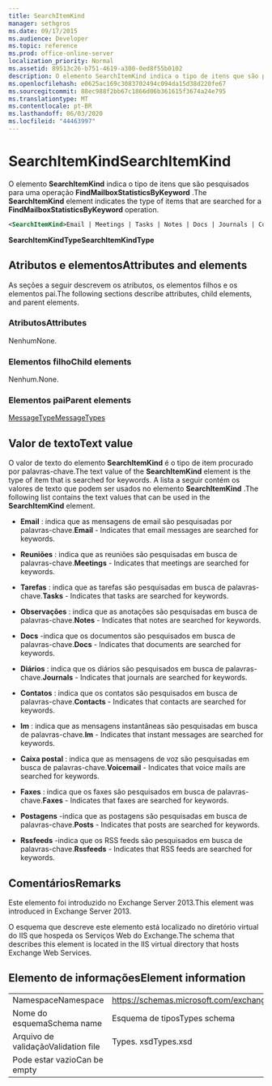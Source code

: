 ```yaml
---
title: SearchItemKind
manager: sethgros
ms.date: 09/17/2015
ms.audience: Developer
ms.topic: reference
ms.prod: office-online-server
localization_priority: Normal
ms.assetid: 89513c26-b751-4619-a300-0ed8f55b0102
description: O elemento SearchItemKind indica o tipo de itens que são pesquisados para uma operação FindMailboxStatisticsByKeyword.
ms.openlocfilehash: e0625ac169c3083702494c094da15d38d220fe67
ms.sourcegitcommit: 88ec988f2bb67c1866d06b361615f3674a24e795
ms.translationtype: MT
ms.contentlocale: pt-BR
ms.lasthandoff: 06/03/2020
ms.locfileid: "44463997"
---
```

# <a name="searchitemkind"></a><span data-ttu-id="88860-103">SearchItemKind</span><span class="sxs-lookup"><span data-stu-id="88860-103">SearchItemKind</span></span>

<span data-ttu-id="88860-104">O elemento **SearchItemKind** indica o tipo de itens que são pesquisados para uma operação **FindMailboxStatisticsByKeyword** .</span><span class="sxs-lookup"><span data-stu-id="88860-104">The **SearchItemKind** element indicates the type of items that are searched for a **FindMailboxStatisticsByKeyword** operation.</span></span> 
  
```XML
<SearchItemKind>Email | Meetings | Tasks | Notes | Docs | Journals | Contacts | Im | Voicemail | Faxes | Posts | Rssfeeds</SearchItemKind>
```

 <span data-ttu-id="88860-105">**SearchItemKindType**</span><span class="sxs-lookup"><span data-stu-id="88860-105">**SearchItemKindType**</span></span>
## <a name="attributes-and-elements"></a><span data-ttu-id="88860-106">Atributos e elementos</span><span class="sxs-lookup"><span data-stu-id="88860-106">Attributes and elements</span></span>

<span data-ttu-id="88860-107">As seções a seguir descrevem os atributos, os elementos filhos e os elementos pai.</span><span class="sxs-lookup"><span data-stu-id="88860-107">The following sections describe attributes, child elements, and parent elements.</span></span>
  
### <a name="attributes"></a><span data-ttu-id="88860-108">Atributos</span><span class="sxs-lookup"><span data-stu-id="88860-108">Attributes</span></span>

<span data-ttu-id="88860-109">Nenhum</span><span class="sxs-lookup"><span data-stu-id="88860-109">None.</span></span>
  
### <a name="child-elements"></a><span data-ttu-id="88860-110">Elementos filho</span><span class="sxs-lookup"><span data-stu-id="88860-110">Child elements</span></span>

<span data-ttu-id="88860-111">Nenhum.</span><span class="sxs-lookup"><span data-stu-id="88860-111">None.</span></span>
  
### <a name="parent-elements"></a><span data-ttu-id="88860-112">Elementos pai</span><span class="sxs-lookup"><span data-stu-id="88860-112">Parent elements</span></span>

[<span data-ttu-id="88860-113">MessageType</span><span class="sxs-lookup"><span data-stu-id="88860-113">MessageTypes</span></span>](messagetypes.md)
  
## <a name="text-value"></a><span data-ttu-id="88860-114">Valor de texto</span><span class="sxs-lookup"><span data-stu-id="88860-114">Text value</span></span>

<span data-ttu-id="88860-115">O valor de texto do elemento **SearchItemKind** é o tipo de item procurado por palavras-chave.</span><span class="sxs-lookup"><span data-stu-id="88860-115">The text value of the **SearchItemKind** element is the type of item that is searched for keywords.</span></span> <span data-ttu-id="88860-116">A lista a seguir contém os valores de texto que podem ser usados no elemento **SearchItemKind** .</span><span class="sxs-lookup"><span data-stu-id="88860-116">The following list contains the text values that can be used in the **SearchItemKind** element.</span></span> 
  
- <span data-ttu-id="88860-117">**Email** : indica que as mensagens de email são pesquisadas por palavras-chave.</span><span class="sxs-lookup"><span data-stu-id="88860-117">**Email** - Indicates that email messages are searched for keywords.</span></span> 
    
- <span data-ttu-id="88860-118">**Reuniões** : indica que as reuniões são pesquisadas em busca de palavras-chave.</span><span class="sxs-lookup"><span data-stu-id="88860-118">**Meetings** - Indicates that meetings are searched for keywords.</span></span> 
    
- <span data-ttu-id="88860-119">**Tarefas** : indica que as tarefas são pesquisadas em busca de palavras-chave.</span><span class="sxs-lookup"><span data-stu-id="88860-119">**Tasks** - Indicates that tasks are searched for keywords.</span></span> 
    
- <span data-ttu-id="88860-120">**Observações** : indica que as anotações são pesquisadas em busca de palavras-chave.</span><span class="sxs-lookup"><span data-stu-id="88860-120">**Notes** - Indicates that notes are searched for keywords.</span></span> 
    
- <span data-ttu-id="88860-121">**Docs** -indica que os documentos são pesquisados em busca de palavras-chave.</span><span class="sxs-lookup"><span data-stu-id="88860-121">**Docs** - Indicates that documents are searched for keywords.</span></span> 
    
- <span data-ttu-id="88860-122">**Diários** : indica que os diários são pesquisados em busca de palavras-chave.</span><span class="sxs-lookup"><span data-stu-id="88860-122">**Journals** - Indicates that journals are searched for keywords.</span></span> 
    
- <span data-ttu-id="88860-123">**Contatos** : indica que os contatos são pesquisados em busca de palavras-chave.</span><span class="sxs-lookup"><span data-stu-id="88860-123">**Contacts** - Indicates that contacts are searched for keywords.</span></span> 
    
- <span data-ttu-id="88860-124">**Im** : indica que as mensagens instantâneas são pesquisadas em busca de palavras-chave.</span><span class="sxs-lookup"><span data-stu-id="88860-124">**Im** - Indicates that instant messages are searched for keywords.</span></span> 
    
- <span data-ttu-id="88860-125">**Caixa postal** : indica que as mensagens de voz são pesquisadas em busca de palavras-chave.</span><span class="sxs-lookup"><span data-stu-id="88860-125">**Voicemail** - Indicates that voice mails are searched for keywords.</span></span> 
    
- <span data-ttu-id="88860-126">**Faxes** : indica que os faxes são pesquisados em busca de palavras-chave.</span><span class="sxs-lookup"><span data-stu-id="88860-126">**Faxes** - Indicates that faxes are searched for keywords.</span></span> 
    
- <span data-ttu-id="88860-127">**Postagens** -indica que as postagens são pesquisadas em busca de palavras-chave.</span><span class="sxs-lookup"><span data-stu-id="88860-127">**Posts** - Indicates that posts are searched for keywords.</span></span> 
    
- <span data-ttu-id="88860-128">**Rssfeeds** -indica que os RSS feeds são pesquisados em busca de palavras-chave.</span><span class="sxs-lookup"><span data-stu-id="88860-128">**Rssfeeds** - Indicates that RSS feeds are searched for keywords.</span></span> 
    
## <a name="remarks"></a><span data-ttu-id="88860-129">Comentários</span><span class="sxs-lookup"><span data-stu-id="88860-129">Remarks</span></span>

<span data-ttu-id="88860-130">Este elemento foi introduzido no Exchange Server 2013.</span><span class="sxs-lookup"><span data-stu-id="88860-130">This element was introduced in Exchange Server 2013.</span></span>
  
<span data-ttu-id="88860-131">O esquema que descreve este elemento está localizado no diretório virtual do IIS que hospeda os Serviços Web do Exchange.</span><span class="sxs-lookup"><span data-stu-id="88860-131">The schema that describes this element is located in the IIS virtual directory that hosts Exchange Web Services.</span></span>
  
## <a name="element-information"></a><span data-ttu-id="88860-132">Elemento de informações</span><span class="sxs-lookup"><span data-stu-id="88860-132">Element information</span></span>

|||
|:-----|:-----|
|<span data-ttu-id="88860-133">Namespace</span><span class="sxs-lookup"><span data-stu-id="88860-133">Namespace</span></span>  <br/> |https://schemas.microsoft.com/exchange/services/2006/types  <br/> |
|<span data-ttu-id="88860-134">Nome do esquema</span><span class="sxs-lookup"><span data-stu-id="88860-134">Schema name</span></span>  <br/> |<span data-ttu-id="88860-135">Esquema de tipos</span><span class="sxs-lookup"><span data-stu-id="88860-135">Types schema</span></span>  <br/> |
|<span data-ttu-id="88860-136">Arquivo de validação</span><span class="sxs-lookup"><span data-stu-id="88860-136">Validation file</span></span>  <br/> |<span data-ttu-id="88860-137">Types. xsd</span><span class="sxs-lookup"><span data-stu-id="88860-137">Types.xsd</span></span>  <br/> |
|<span data-ttu-id="88860-138">Pode estar vazio</span><span class="sxs-lookup"><span data-stu-id="88860-138">Can be empty</span></span>  <br/> ||
   

